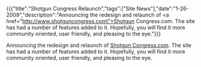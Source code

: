 {{{"title":"Shotgun Congress Relaunch","tags":["Site News"],"date":"1-26-2009","description":"Announcing the redesign and relaunch of <a href=\"http://www.shotguncongress.com\">Shotgun Congress.com</a>.  The site has had a number of features added to it.  Hopefully, you will find it more community oriented, user friendly, and pleasing to the eye."}}}

Announcing the redesign and relaunch of <a href="http://www.shotguncongress.com">Shotgun Congress.com</a>.  The site has had a number of features added to it.  Hopefully, you will find it more community oriented, user friendly, and pleasing to the eye.